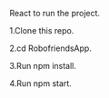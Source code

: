 React to run the project.

1.Clone this repo.

2.cd RobofriendsApp.

3.Run npm install.

4.Run npm start.

